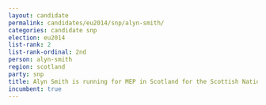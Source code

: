 ```yaml
---
layout: candidate
permalink: candidates/eu2014/snp/alyn-smith/
categories: candidate snp
election: eu2014
list-rank: 2
list-rank-ordinal: 2nd
person: alyn-smith
region: scotland
party: snp
title: Alyn Smith is running for MEP in Scotland for the Scottish National Party
incumbent: true
---
```

